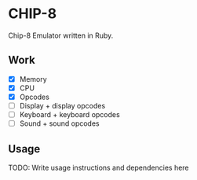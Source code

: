 # CHIP-8

Chip-8 Emulator written in Ruby.

## Work
- [x] Memory 
- [x] CPU
- [x] Opcodes
- [ ] Display + display opcodes
- [ ] Keyboard + keyboard opcodes
- [ ] Sound + sound opcodes

## Usage

TODO: Write usage instructions and dependencies here

